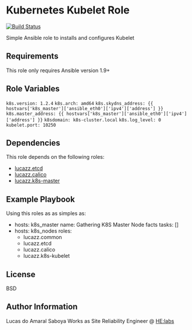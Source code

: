 Kubernetes Kubelet Role
=========

[![Build Status](https://travis-ci.org/lucazz/ansible-k8s-kubelet.svg?branch=master)](https://travis-ci.org/lucazz/ansible-k8s-kubelet)

Simple Ansible role to installs and configures Kubelet

Requirements
------------

This role only requires Ansible version 1.9+

Role Variables
--------------

`k8s.version: 1.2.4`
`k8s.arch: amd64`
`k8s.skydns_address: {{ hostvars['k8s_master']['ansible_eth0']['ipv4']['address'] }}`
`k8s.master_address: {{ hostvars['k8s_master']['ansible_eth0']['ipv4']['address'] }}`
`k8sdomain: k8s-cluster.local`
`k8s.log_level: 0`
`kubelet.port: 10250`

Dependencies
------------

This role depends on the following roles:

*   [lucazz.etcd](https://github.com/lucazz/ansible-etcd)
*   [lucazz.calico](https://github.com/lucazz/ansible-calico)
*   [lucazz.k8s-master](https://github.com/lucazz/ansible-k8s-master)

Example Playbook
----------------

Using this roles as as simples as:
- hosts: k8s_master
  name: Gathering K8S Master Node facts
  tasks: []
- hosts: k8s_nodes
  roles:
    - lucazz.common
    - lucazz.etcd
    - lucazz.calico
    - lucazz.k8s-kubelet

License
-------
BSD

Author Information
------------------

Lucas do Amaral Saboya Works as Site Reliability Engineer @ [HE:labs](https://www.helabs.com)
